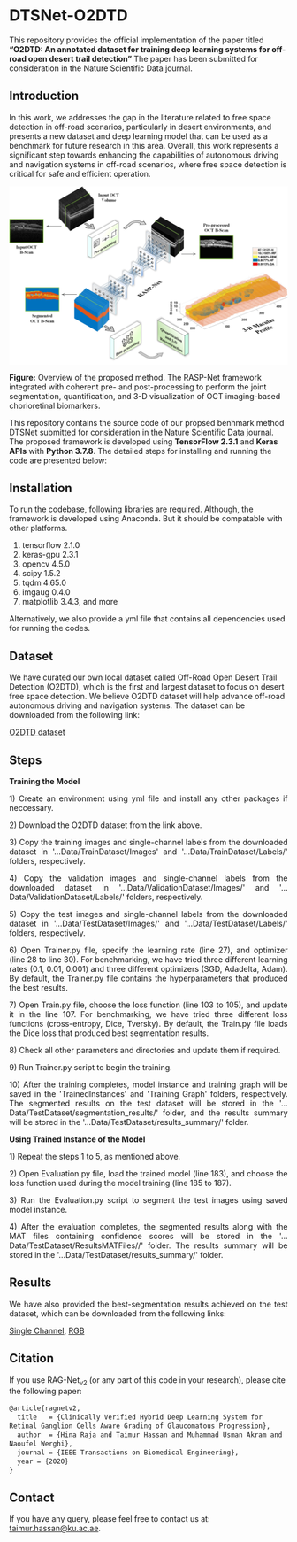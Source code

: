 # DTSNet-O2DTD
This repository provides the official implementation of the paper titled <b>“O2DTD: An annotated dataset for training deep learning systems for off-road open desert trail detection”</b> The paper has been submitted for consideration in the Nature Scientific Data journal.

## Introduction
In this work, we addresses the gap in the literature related to free space detection in off-road scenarios, particularly in desert environments, and presents a new dataset and deep learning model that can be used as a benchmark for future research in this area. Overall, this work represents a significant step towards enhancing the capabilities of autonomous driving and navigation systems in off-road scenarios, where free space detection is critical for safe and efficient operation.


<p align="center">
<img width=800 align="center" src = "https://github.com/BilalHassan90/OCT-Biomarker-Segmentation/blob/main/Images/Overview.jpg" alt="Introduction"> </br>
</p>

**Figure:** Overview of the proposed method. The RASP-Net framework integrated with coherent pre- and post-processing to perform the joint segmentation, quantification, and 3-D visualization of OCT imaging-based chorioretinal biomarkers.


This repository contains the source code of our propsed benhmark method DTSNet submitted for consideration in the Nature Scientific Data journal. The proposed framework is developed using <b>TensorFlow 2.3.1</b> and <b>Keras APIs</b> with <b>Python 3.7.8</b>. The detailed steps for installing and running the code are presented below:

## Installation
To run the codebase, following libraries are required. Although, the framework is developed using Anaconda. But it should be compatable with other platforms.

1) tensorflow 2.1.0
2) keras-gpu 2.3.1 
3) opencv 4.5.0
4) scipy 1.5.2
5) tqdm 4.65.0
6) imgaug 0.4.0 
7) matplotlib 3.4.3, and more

Alternatively, we also provide a yml file that contains all dependencies used for running the codes.

## Dataset
We have curated our own local dataset called Off-Road Open Desert Trail Detection (O2DTD), which is the first and largest dataset to focus on desert free space detection. We believe O2DTD dataset will help advance off-road autonomous driving and navigation systems. The dataset can be downloaded from the following link:

[O2DTD dataset](https://drive.google.com/file/d/1A-R5un-S6QiFb4nLzGhCzGB7hdqdrF0-/view?usp=sharing)

## Steps 
<p align="justify">
<b>Training the Model</b>
<p align="justify">
1) Create an environment using yml file and install any other packages if neccessary.
<p align="justify">
2) Download the O2DTD dataset from the link above.
<p align="justify">
3) Copy the training images and single-channel labels from the downloaded dataset in '…Data/TrainDataset/Images' and '…Data/TrainDataset/Labels/' folders, respectively.
<p align="justify">
4) Copy the validation images and single-channel labels from the downloaded dataset in '…Data/ValidationDataset/Images/' and '…Data/ValidationDataset/Labels/' folders, respectively.
<p align="justify">
5) Copy the test images and single-channel labels from the downloaded dataset in '…Data/TestDataset/Images/' and '…Data/TestDataset/Labels/' folders, respectively.
<p align="justify">
6) Open Trainer.py file, specify the learning rate (line 27), and optimizer (line 28 to line 30). For benchmarking, we have tried three different learning rates (0.1, 0.01, 0.001) and three different optimizers (SGD, Adadelta, Adam). By default, the Trainer.py file contains the hyperparameters that produced the best results.
<p align="justify">
7) Open Train.py file, choose the loss function (line 103 to 105), and update it in the line 107. For benchmarking, we have tried three different loss functions (cross-entropy, Dice, Tversky). By default, the Train.py file loads the Dice loss that produced best segmentation results.
<p align="justify">
8) Check all other parameters and directories and update them if required.
<p align="justify">
9) Run Trainer.py script to begin the training. 
<p align="justify">
10) After the training completes, model instance and training graph will be saved in the 'TrainedInstances' and 'Training Graph' folders, respectively. The segmented results on the test dataset will be stored in the '…Data/TestDataset/segmentation_results/' folder, and the results summary will be stored in the '…Data/TestDataset/results_summary/' folder.


<b>Using Trained Instance of the Model</b>
<p align="justify">
1) Repeat the steps 1 to 5, as mentioned above.
<p align="justify">
2) Open Evaluation.py file, load the trained model (line 183), and choose the loss function used during the model training (line 185 to 187).
<p align="justify">
3) Run the Evaluation.py script to segment the test images using saved model instance. 
<p align="justify">
4) After the evaluation completes, the segmented results along with the MAT files containing confidence scores will be stored in the '…Data/TestDataset/ResultsMATFiles//' folder. The results summary will be stored in the '…Data/TestDataset/results_summary/' folder. 

## Results
<p align="justify">
We have also provided the best-segmentation results achieved on the test dataset, which can be downloaded from the following links:
</p>

[Single Channel](https://drive.google.com/file/d/1EYNhL9IvpVB2OhiWZ6bCtsHBsmP7cdQr/view?usp=sharing), 
[RGB](https://drive.google.com/file/d/1NqfeLfZdfSZBtKzP1HJYFgquuejcFI4f/view?usp=sharing)

## Citation
If you use RAG-Net<sub>v2</sub> (or any part of this code in your research), please cite the following paper:

```
@article{ragnetv2,
  title   = {Clinically Verified Hybrid Deep Learning System for Retinal Ganglion Cells Aware Grading of Glaucomatous Progression},
  author  = {Hina Raja and Taimur Hassan and Muhammad Usman Akram and Naoufel Werghi},
  journal = {IEEE Transactions on Biomedical Engineering},
  year = {2020}
}
```

## Contact
If you have any query, please feel free to contact us at: taimur.hassan@ku.ac.ae.
